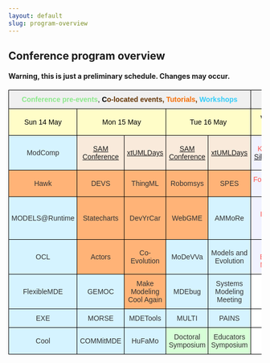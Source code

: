 ```yaml
---
layout: default
slug: program-overview
---
```

<div class="row">
 <div class="col-md-14" markdown="1">

## Conference program overview

#### Warning, this is just a preliminary schedule. Changes may occur. 

<style type="text/css">
.tg  {border-collapse:collapse;border-spacing:0;border-color:#ccc;}
.tg td{font-family:Arial, sans-serif;font-size:14px;padding:10px 5px;border-style:solid;border-width:1px;overflow:hidden;word-break:normal;border-color:#ccc;color:#333;background-color:#fff;}
.tg th{font-family:Arial, sans-serif;font-size:14px;font-weight:normal;padding:10px 5px;border-style:solid;border-width:1px;overflow:hidden;word-break:normal;border-color:#ccc;color:#333;background-color:#f0f0f0;}
.tg .tg-gpqd{font-weight:bold;background-color:#efefef;color:#ff534e;border-color:#000000;text-align:center}
.tg .tg-g26m{background-color:#d5f3ff;border-color:#000000;text-align:center}
.tg .tg-urx7{color:#000000;border-color:#000000;text-align:center}
.tg .tg-obcv{border-color:#000000;text-align:center}
.tg .tg-rkmt{background-color:#fffdc8;color:#000000;border-color:#000000;text-align:center}
.tg .tg-h01i{background-color:#d5f3ff;color:#333333;border-color:#000000;text-align:center}
.tg .tg-wg6e{background-color:#f9eadb;color:#986536;border-color:#000000;text-align:center}
.tg .tg-p1jy{background-color:#f1f2ff;color:#ff534e;border-color:#000000;text-align:center}
.tg .tg-tazt{background-color:#ffb377;color:#333333;border-color:#000000;text-align:center}
.tg .tg-hpnp{background-color:#ffb377;border-color:#000000;text-align:center}
.tg .tg-m3ne{background-color:#d7ffd7;border-color:#000000;text-align:center}
</style>
<table class="tg">
  <tr>
    <th class="tg-urx7" colspan="5"><span style="font-weight:bold;color:rgb(139, 232, 138)">Conference pre-events</span>, <span style="font-weight:bold"> C</span><span style="font-weight:bold;color:rgb(100, 52, 3)">o-located events, </span><span style="font-weight:bold;color:rgb(245, 107, 0)">Tutorials</span><span style="font-weight:bold;color:rgb(100, 52, 3)">, </span><span style="font-weight:bold;color:rgb(52, 205, 249)">Workshops</span><br></th>
    <th class="tg-gpqd" colspan="3">Main conference</th>
  </tr>
  <tr>
    <td class="tg-rkmt">Sun 14 May</td>
    <td class="tg-rkmt" colspan="2">Mon 15 May</td>
    <td class="tg-rkmt" colspan="2">Tue 16 May</td>
    <td class="tg-rkmt">Wed 17 May</td>
    <td class="tg-rkmt">Thu 18 May</td>
    <td class="tg-rkmt">Fri 19 May</td>
  </tr>
  <tr>
    <td class="tg-h01i">ModComp</td>
    <td class="tg-wg6e"><a href="http://sdl-forum.org/Events/SAM2018/index.htm">SAM Conference</a></td>
    <td class="tg-wg6e"><a href="https://xtuml.org/xtuml-days-2018-copenhagen/">xtUMLDays</a></td>
    <td class="tg-wg6e"><a href="http://sdl-forum.org/Events/SAM2018/index.htm">SAM Conference</a></td>
    <td class="tg-wg6e"><a href="https://xtuml.org/xtuml-days-2018-copenhagen/">xtUMLDays</a></td>
    <td class="tg-p1jy">Keynote - <a href="https://modelsconf2018.github.io/program/keynotes/">Silvja Seres</a></td>
    <td class="tg-p1jy">Keynote - <a href="https://modelsconf2018.github.io/program/keynotes/">Matjin Wisse</a></td>
    <td class="tg-p1jy">Keynote - <a href="https://modelsconf2018.github.io/program/keynotes/">James R. Cordy</a></td>
  </tr>
  <tr>
    <td class="tg-tazt">Hawk</td>
    <td class="tg-hpnp">DEVS</td>
    <td class="tg-hpnp">ThingML</td>
    <td class="tg-hpnp">Robomsys</td>
    <td class="tg-hpnp">SPES</td>
    <td class="tg-p1jy">Foundations Track</td>
    <td class="tg-p1jy">Foundations Track<br></td>
    <td class="tg-p1jy">Foundations Track</td>
  </tr>
  <tr>
    <td class="tg-g26m">MODELS@Runtime</td>
    <td class="tg-hpnp">Statecharts</td>
    <td class="tg-hpnp">DevYrCar</td>
    <td class="tg-hpnp">WebGME</td>
    <td class="tg-g26m">AMMoRe</td>
    <td class="tg-p1jy">Industry Day</td>
    <td class="tg-p1jy">Practice and Innovation Track</td>
    <td class="tg-p1jy">Student Competition Awards</td>
  </tr>
  <tr>
    <td class="tg-h01i">OCL</td>
    <td class="tg-hpnp">Actors</td>
    <td class="tg-hpnp">Co-Evolution</td>
    <td class="tg-g26m">MoDeVVa</td>
    <td class="tg-g26m">Models and Evolution</td>
    <td class="tg-p1jy">SoSyM Editorial Meeting</td>
    <td class="tg-p1jy">Banquet at the Opera</td>
    <td class="tg-p1jy">Steering Committee Meeting</td>
  </tr>
  <tr>
    <td class="tg-h01i">FlexibleMDE</td>
    <td class="tg-g26m">GEMOC</td>
    <td class="tg-hpnp">Make Modeling Cool Again</td>
    <td class="tg-g26m">MDEbug</td>
    <td class="tg-g26m">Systems Modeling Meeting</td>
    <td class="tg-obcv"></td>
    <td class="tg-obcv"></td>
    <td class="tg-obcv"></td>
  </tr>
  <tr>
    <td class="tg-h01i">EXE</td>
    <td class="tg-g26m">MORSE<br></td>
    <td class="tg-g26m">MDETools</td>
    <td class="tg-g26m">MULTI</td>
    <td class="tg-g26m">PAINS</td>
    <td class="tg-obcv"></td>
    <td class="tg-obcv"></td>
    <td class="tg-obcv"></td>
  </tr>
  <tr>
    <td class="tg-h01i">Cool</td>
    <td class="tg-g26m">COMMitMDE</td>
    <td class="tg-g26m">HuFaMo</td>
    <td class="tg-m3ne">Doctoral Symposium</td>
    <td class="tg-m3ne">Educators Symposium</td>
    <td class="tg-obcv"></td>
    <td class="tg-obcv"></td>
    <td class="tg-obcv"></td>
  </tr>
</table>

</div>
</div>